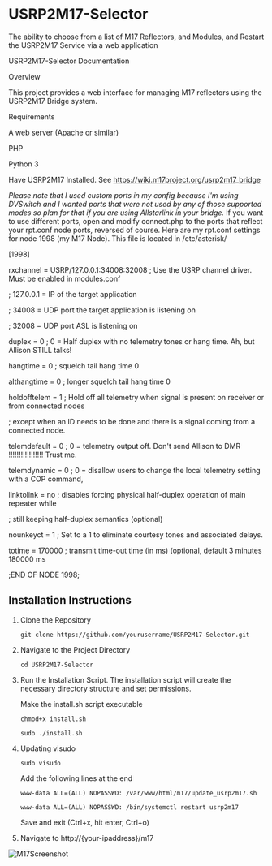 # USRP2M17-Selector
The ability to choose from a list of M17 Reflectors, and Modules, and Restart the USRP2M17 Service via a web application

USRP2M17-Selector Documentation

Overview

  This project provides a web interface for managing M17 reflectors using the USRP2M17 Bridge system.

Requirements

  A web server (Apache or similar)

  PHP

  Python 3

  Have USRP2M17 Installed.  See https://wiki.m17project.org/usrp2m17_bridge

   *Please note that I used custom ports in my config because I'm using DVSwitch and I wanted ports that were not used by any of those supported modes so plan for that if you are using Allstarlink in your bridge.*
   If you want to use different ports, open and modify connect.php to the ports that reflect your rpt.conf node ports, reversed of course.  Here are my rpt.conf settings for node 1998 (my M17 Node).  This file is located in /etc/asterisk/
   
[1998]

rxchannel = USRP/127.0.0.1:34008:32008  ; Use the USRP channel driver. Must be enabled in modules.conf
 
 ; 127.0.0.1 = IP of the target application
     
 ; 34008 = UDP port the target application is listening on
    
 ; 32008 = UDP port ASL is listening on

 duplex = 0				; 0 = Half duplex with no telemetry tones or hang time. Ah, but Allison STILL talks!

 hangtime = 0				; squelch tail hang time 0
 
 althangtime = 0				; longer squelch tail hang time 0

 holdofftelem = 1			; Hold off all telemetry when signal is present on receiver or from connected nodes
 
   ; except when an ID needs to be done and there is a signal coming from a connected node.

telemdefault = 0			; 0 = telemetry output off. Don't send Allison to DMR !!!!!!!!!!!!!!!!! Trust me.

telemdynamic = 0			; 0 = disallow users to change the local telemetry setting with a COP command,

linktolink = no				; disables forcing physical half-duplex operation of main repeater while

   ; still keeping half-duplex semantics (optional)

nounkeyct = 1				; Set to a 1 to eliminate courtesy tones and associated delays.

totime = 170000				; transmit time-out time (in ms) (optional, default 3 minutes 180000 ms

;END OF NODE 1998;




## Installation Instructions

1) Clone the Repository

       git clone https://github.com/yourusername/USRP2M17-Selector.git

2) Navigate to the Project Directory

       cd USRP2M17-Selector

3) Run the Installation Script. The installation script will create the necessary directory structure and set permissions.

      Make the install.sh script executable

       chmod+x install.sh

       sudo ./install.sh

4) Updating visudo

       sudo visudo

     Add the following lines at the end
    
       www-data ALL=(ALL) NOPASSWD: /var/www/html/m17/update_usrp2m17.sh

       www-data ALL=(ALL) NOPASSWD: /bin/systemctl restart usrp2m17

     Save and exit (Ctrl+x, hit enter, Ctrl+o)

6) Navigate to http://{your-ipaddress}/m17
   
![M17Screenshot](https://github.com/user-attachments/assets/65832674-46e8-4dc2-b52e-dc0255f36b69)

